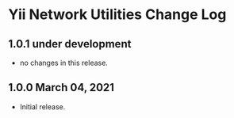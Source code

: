 # Yii Network Utilities Change Log


## 1.0.1 under development

- no changes in this release.

## 1.0.0 March 04, 2021

- Initial release.